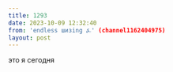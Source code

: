 ```yaml
---
title: 1293
date: 2023-10-09 12:32:40
from: 'endless шизing ⍼' (channel1162404975)
layout: post
---
```


это я сегодня
